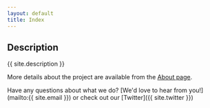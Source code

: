 ```yaml
---
layout: default
title: Index
---
```


## Description
{{ site.description }}

More details about the project are available from the [About page](about).

Have any questions about what we do? [We'd love to hear from you!](mailto:{{ site.email }}) or check out our [Twitter]({{ site.twitter }})
